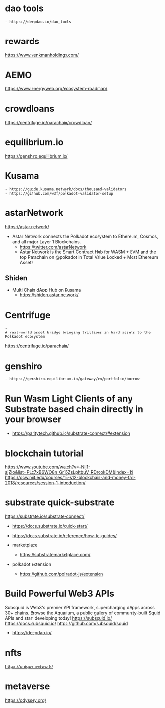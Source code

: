 
# dao tools
    - https://deepdao.io/dao_tools


# rewards
https://www.venkmanholdings.com/

# AEMO
https://www.energyweb.org/ecosystem-roadmap/


# crowdloans
https://centrifuge.io/parachain/crowdloan/


# equilibrium.io    
https://genshiro.equilibrium.io/


# Kusama
    - https://guide.kusama.network/docs/thousand-validators
    - https://github.com/w3f/polkadot-validator-setup

# astarNetwork
https://astar.network/
* Astar Network connects the Polkadot ecosystem to Ethereum, Cosmos, and all major Layer 1 Blockchains.
    - https://twitter.com/astarNetwork
    - Astar Network is the Smart Contract Hub for WASM + EVM and the top Parachain on @polkadot in Total Value Locked + Most Ethereum Assets

## Shiden
* Multi Chain dApp Hub on Kusama
    - https://shiden.astar.network/

# Centrifuge
    - 
    # real-world asset bridge bringing trillions in hard assets to the Polkadot ecosystem
https://centrifuge.io/parachain/

# genshiro
    - https://genshiro.equilibrium.io/gateway/en/portfolio/borrow
    
# Run Wasm Light Clients of any Substrate based chain directly in your browser
- https://paritytech.github.io/substrate-connect/#extension

# blockchain tutorial
https://www.youtube.com/watch?v=-Nlj1-ajZIo&list=PLx7xB6WO8n_Gr15ZsLpItbuV_RDrookDM&index=19
https://ocw.mit.edu/courses/15-s12-blockchain-and-money-fall-2018/resources/session-1-introduction/

# substrate quick-substrate
https://substrate.io/substrate-connect/
* https://docs.substrate.io/quick-start/
* https://docs.substrate.io/reference/how-to-guides/
* marketplace
    - https://substratemarketplace.com/


* polkadot extension
    - https://github.com/polkadot-js/extension


# Build Powerful Web3 APIs
Subsquid is Web3's premier API framework, supercharging dApps across 30+ chains. Browse the Aquarium, a public gallery of community-built Squid APIs and start developing today!
https://subsquid.io/
https://docs.subsquid.io/
https://github.com/subsquid/squid
* https://deepdao.io/

# nfts
https://unique.network/

# metaverse
https://odyssey.org/
